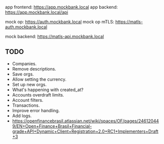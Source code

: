 app frontend: https://app.mockbank.local
app backend: https://app.mockbank.local/api

mock op: https://auth.mockbank.local
mock op mTLS: https://matls-auth.mockbank.local

mock backend: https://matls-api.mockbank.local

## TODO

- Companies.
- Remove descriptions.
- Save orgs.
- Allow setting the currency.
- Set up new orgs.
- What's happening with created_at?
- Accounts overdraft limits.
- Account filters.
- Transactions.
- Improve error handling.
- Add logs.
- https://openfinancebrasil.atlassian.net/wiki/spaces/OF/pages/246120449/EN+Open+Finance+Brasil+Financial-grade+API+Dynamic+Client+Registration+2.0+RC1+Implementers+Draft+3
